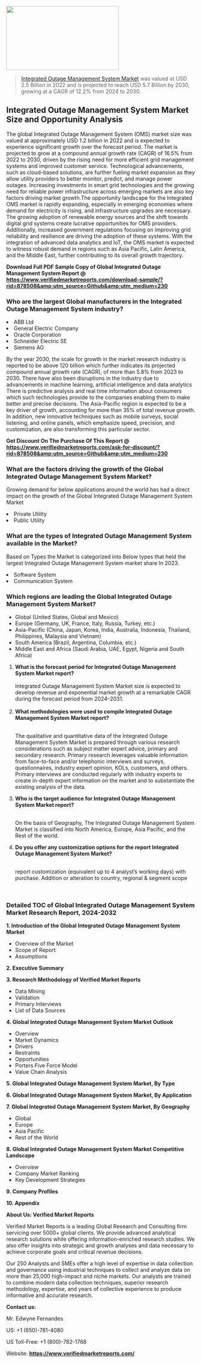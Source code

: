 <img src="https://ffe5etoiles.com/wp-content/uploads/2024/12/MST1-300x171.png" alt="" width="300" height="171" class="alignnone size-medium wp-image-20088" /><blockquote><p><p><a href="https://www.verifiedmarketreports.com/download-sample/?rid=878508&utm_source=Github&utm_medium=230" target="_blank">Integrated Outage Management System Market</a> was valued at USD 2.5 Billion in 2022 and is projected to reach USD 5.7 Billion by 2030, growing at a CAGR of 12.2% from 2024 to 2030.</p></blockquote><p><h2>Integrated Outage Management System Market Size and Opportunity Analysis</h2>The global Integrated Outage Management System (OMS) market size was valued at approximately USD 1.2 billion in 2022 and is expected to experience significant growth over the forecast period. The market is projected to grow at a compound annual growth rate (CAGR) of 16.5% from 2022 to 2030, driven by the rising need for more efficient grid management systems and improved customer service. Technological advancements, such as cloud-based solutions, are further fueling market expansion as they allow utility providers to better monitor, predict, and manage power outages. Increasing investments in smart grid technologies and the growing need for reliable power infrastructure across emerging markets are also key factors driving market growth.The opportunity landscape for the Integrated OMS market is rapidly expanding, especially in emerging economies where demand for electricity is rising, and infrastructure upgrades are necessary. The growing adoption of renewable energy sources and the shift towards digital grid systems create lucrative opportunities for OMS providers. Additionally, increased government regulations focusing on improving grid reliability and resilience are driving the adoption of these systems. With the integration of advanced data analytics and IoT, the OMS market is expected to witness robust demand in regions such as Asia Pacific, Latin America, and the Middle East, further contributing to its overall growth trajectory.</p><p class=""><strong>Download Full PDF Sample Copy of Global Integrated Outage Management System Report @ <a href="https://www.verifiedmarketreports.com/download-sample/?rid=878508&amp;utm_source=Github&amp;utm_medium=230" target="_blank">https://www.verifiedmarketreports.com/download-sample/?rid=878508&amp;utm_source=Github&amp;utm_medium=230</a></strong></p><h3 id="" class="">Who are the largest Global manufacturers in the Integrated Outage Management System industry?</h3><p><li>ABB Ltd</li><li> General Electric Company</li><li> Oracle Corporation</li><li> Schneider Electric SE</li><li> Siemens AG</li></p><div class=""><div class="" dir="" data-message-author-role="" data-message-id="" data-message-model-slug=""><div class=""><div class=""><div class=""><div class="" dir="" data-message-author-role="" data-message-id="" data-message-model-slug=""><div class=""><div class=""><p>By the year 2030, the scale for growth in the market research industry is reported to be above 120 billion which further indicates its projected compound annual growth rate (CAGR), of more than 5.8% from 2023 to 2030. There have also been disruptions in the industry due to advancements in machine learning, artificial intelligence and data analytics There is predictive analysis and real time information about consumers which such technologies provide to the companies enabling them to make better and precise decisions. The Asia-Pacific region is expected to be a key driver of growth, accounting for more than 35% of total revenue growth. In addition, new innovative techniques such as mobile surveys, social listening, and online panels, which emphasize speed, precision, and customization, are also transforming this particular sector.</p><p><strong>Get Discount On The Purchase Of This Report @&nbsp; <a href="https://www.verifiedmarketreports.com/ask-for-discount/?rid=878508&amp;utm_source=Github&amp;utm_medium=230" target="_blank">https://www.verifiedmarketreports.com/ask-for-discount/?rid=878508&amp;utm_source=Github&amp;utm_medium=230</a></strong></p></div></div></div></div></div></div></div></div><h3 id="" class="">What are the factors driving the growth of the Global Integrated Outage Management System Market?</h3><p id="" class="">Growing demand for below applications around the world has had a direct impact on the growth of the Global Integrated Outage Management System Market</p><p id="" class=""><li>Private Utility</li><li> Public Utility</li></p><h3 id="" class="">What are the types of Integrated Outage Management System available in the Market?</h3><p id="" class="">Based on Types the Market is categorized into Below types that held the largest Integrated Outage Management System market share In 2023.</p><p id="" class=""><li>Software System</li><li> Communication System</li></p><h3 id="" class="">Which regions are leading the Global Integrated Outage Management System Market?</h3><ul><li>Global (United States, Global and Mexico)</li><li>Europe (Germany, UK, France, Italy, Russia, Turkey, etc.)</li><li>Asia-Pacific (China, Japan, Korea, India, Australia, Indonesia, Thailand, Philippines, Malaysia and Vietnam)</li><li>South America (Brazil, Argentina, Columbia, etc.)</li><li>Middle East and Africa (Saudi Arabia, UAE, Egypt, Nigeria and South Africa)</li></ul><p><ol><li><strong>What is the forecast period for Integrated Outage Management System Market report?<br /></strong><br /><span data-sheets-root="1" data-sheets-value="{&quot;1&quot;:2,&quot;2&quot;:&quot;XXXX size is expected to develop revenue and exponential market growth at a remarkable CAGR during the forecast period from 2024&ndash;2030.&quot;}" data-sheets-userformat="{&quot;2&quot;:12674,&quot;4&quot;:{&quot;1&quot;:2,&quot;2&quot;:16776960},&quot;10&quot;:2,&quot;11&quot;:0,&quot;15&quot;:&quot;Arial&quot;,&quot;16&quot;:12}">Integrated Outage Management System Market size is expected to develop revenue and exponential market growth at a remarkable CAGR during the forecast period from 2024&ndash;2031.</span><br /><br /></li><li><strong>What methodologies were used to compile Integrated Outage Management System Market report?<br /><br /></strong><p>The qualitative and quantitative data of the&nbsp;Integrated Outage Management System Market is prepared through various research considerations such as subject matter expert advice, primary and secondary research. Primary research leverages valuable information from face-to-face and/or telephonic interviews and surveys, questionnaires, industry expert opinion, KOLs, customers, and others. Primary interviews are conducted regularly with industry experts to create in-depth expert information on the market and to substantiate the existing analysis of the data.&nbsp;</p></li><li><strong>Who is the target audience for Integrated Outage Management System Market report?<br /><br /></strong><p>On the basis of Geography, The&nbsp;Integrated Outage Management System Market is classified into North America, Europe, Asia Pacific, and the Rest of the world.</p></li><li><strong>Do you offer any customization options for the report Integrated Outage Management System Market?<br /><br /></strong><p>report customization (equivalent up to 4 analyst&rsquo;s working days) with purchase. Addition or alteration to country, regional &amp; segment scope</p><p>&nbsp;</p></li></ol></p><h3 id="" class="">Detailed TOC of Global Integrated Outage Management System Market Research Report, 2024-2032</h3><p id="" class=""><strong>1. Introduction of the Global Integrated Outage Management System Market</strong></p><ul><li>Overview of the Market</li><li>Scope of Report</li><li>Assumptions</li></ul><p id="" class=""><strong>2. Executive Summary</strong></p><p id="" class=""><strong>3. Research Methodology of&nbsp;Verified Market Reports</strong></p><ul><li>Data Mining</li><li>Validation</li><li>Primary Interviews</li><li>List of Data Sources</li></ul><p id="" class=""><strong>4. Global Integrated Outage Management System Market Outlook</strong></p><ul><li>Overview</li><li>Market Dynamics</li><li>Drivers</li><li>Restraints</li><li>Opportunities</li><li>Porters Five Force Model</li><li>Value Chain Analysis</li></ul><p id="" class=""><strong>5. Global Integrated Outage Management System Market, By&nbsp;Type</strong></p><p id="" class=""><strong>6. Global Integrated Outage Management System Market, By Application</strong></p><p id="" class=""><strong>7. Global Integrated Outage Management System Market, By Geography</strong></p><ul><li>Global</li><li>Europe</li><li>Asia Pacific</li><li>Rest of the World</li></ul><p id="" class=""><strong>8. Global Integrated Outage Management System Market Competitive Landscape</strong></p><ul><li>Overview</li><li>Company Market Ranking</li><li>Key Development Strategies</li></ul><p id="" class=""><strong>9. Company Profiles</strong></p><p id="" class=""><strong>10. Appendix</strong></p><p id="" class=""><strong>About Us: Verified Market Reports</strong></p><p id="" class="">Verified Market Reports is a leading Global Research and Consulting firm servicing over 5000+ global clients. We provide advanced analytical research solutions while offering information-enriched research studies. We also offer insights into strategic and growth analyses and data necessary to achieve corporate goals and critical revenue decisions.</p><p id="" class="">Our 250 Analysts and SMEs offer a high level of expertise in data collection and governance using industrial techniques to collect and analyze data on more than 25,000 high-impact and niche markets. Our analysts are trained to combine modern data collection techniques, superior research methodology, expertise, and years of collective experience to produce informative and accurate research.</p><p id="" class=""><strong>Contact us:</strong></p><p id="" class="">Mr. Edwyne Fernandes</p><p id="" class="">US: +1 (650)-781-4080</p><p id="" class="">US Toll-Free: +1 (800)-782-1768</p><p id="" class="">Website: <a target="" data-test-app-aware-link=""><strong>https://www.verifiedmarketreports.com/</strong></a></p>
